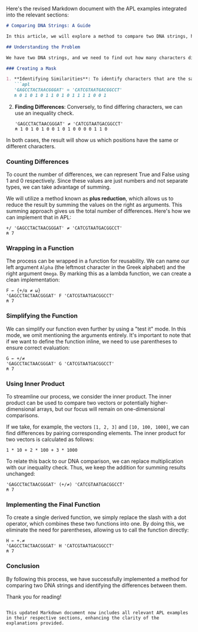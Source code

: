 Here's the revised Markdown document with the APL examples integrated into the relevant sections:

```markdown
# Comparing DNA Strings: A Guide

In this article, we will explore a method to compare two DNA strings, highlighting the process of determining the differences between their characters. Both strings are assumed to have the same length, which simplifies our task.

## Understanding the Problem

We have two DNA strings, and we need to find out how many characters differ between them. To achieve this, we can create a mask that indicates which characters are the same or different.

### Creating a Mask

1. **Identifying Similarities**: To identify characters that are the same, we can create a mask based on equality.
   ```apl
   'GAGCCTACTAACGGGAT' = 'CATCGTAATGACGGCCT'
   ⍝ 0 1 0 1 0 1 1 0 1 0 1 1 1 1 0 0 1
   ```
   
2. **Finding Differences**: Conversely, to find differing characters, we can use an inequality check.
   ```apl
   'GAGCCTACTAACGGGAT' ≠ 'CATCGTAATGACGGCCT'
   ⍝ 1 0 1 0 1 0 0 1 0 1 0 0 0 0 1 1 0
   ```

In both cases, the result will show us which positions have the same or different characters.

### Counting Differences

To count the number of differences, we can represent True and False using 1 and 0 respectively. Since these values are just numbers and not separate types, we can take advantage of summing.

We will utilize a method known as **plus reduction**, which allows us to reduce the result by summing the values on the right as arguments. This summing approach gives us the total number of differences. Here's how we can implement that in APL:
```apl
+/ 'GAGCCTACTAACGGGAT' ≠ 'CATCGTAATGACGGCCT'
⍝ 7
```

### Wrapping in a Function

The process can be wrapped in a function for reusability. We can name our left argument `Alpha` (the leftmost character in the Greek alphabet) and the right argument `Omega`. By marking this as a lambda function, we can create a clean implementation:
```apl
F ← {+/⍺ ≠ ⍵}
'GAGCCTACTAACGGGAT' F 'CATCGTAATGACGGCCT'
⍝ 7
```

### Simplifying the Function

We can simplify our function even further by using a "test it" mode. In this mode, we omit mentioning the arguments entirely. It's important to note that if we want to define the function inline, we need to use parentheses to ensure correct evaluation:
```apl
G ← +/≠
'GAGCCTACTAACGGGAT' G 'CATCGTAATGACGGCCT'
⍝ 7
```

### Using Inner Product

To streamline our process, we consider the inner product. The inner product can be used to compare two vectors or potentially higher-dimensional arrays, but our focus will remain on one-dimensional comparisons.

If we take, for example, the vectors `[1, 2, 3]` and `[10, 100, 1000]`, we can find differences by pairing corresponding elements. The inner product for two vectors is calculated as follows:
```
1 * 10 + 2 * 100 + 3 * 1000
```

To relate this back to our DNA comparison, we can replace multiplication with our inequality check. Thus, we keep the addition for summing results unchanged:
```apl
'GAGCCTACTAACGGGAT' (+/≠) 'CATCGTAATGACGGCCT'
⍝ 7
```

### Implementing the Final Function

To create a single derived function, we simply replace the slash with a dot operator, which combines these two functions into one. By doing this, we eliminate the need for parentheses, allowing us to call the function directly:
```apl
H ← +.≠
'GAGCCTACTAACGGGAT' H 'CATCGTAATGACGGCCT'
⍝ 7
```

### Conclusion

By following this process, we have successfully implemented a method for comparing two DNA strings and identifying the differences between them.

Thank you for reading!
```

This updated Markdown document now includes all relevant APL examples in their respective sections, enhancing the clarity of the explanations provided.